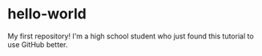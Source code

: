 # hello-world

My first repository! I'm a high school student who just found this tutorial to use GitHub better.
